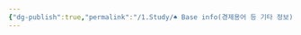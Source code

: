```yaml
---
{"dg-publish":true,"permalink":"/1.Study/♠ Base info(경제용어 등 기타 정보)/기타/계절,월/4월/","created":"2023-05-31T15:16:14.975+09:00","updated":"2025-06-03T20:07:22.422+09:00"}
---
```


